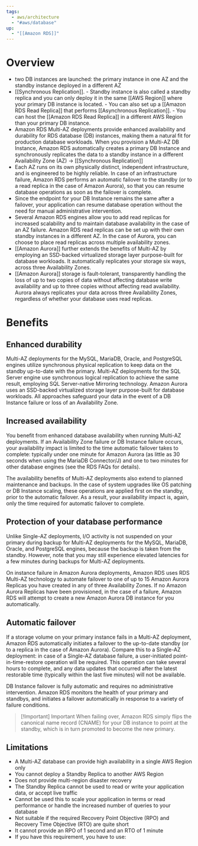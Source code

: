 ```yaml
---
tags:
  - aws/architecture
  - "#aws/database"
up:
  - "[[Amazon RDS]]"
---
```

# Overview

- two DB instances are launched: the primary instance in one AZ and the standby instance deployed in a different AZ
- [[Synchronous Replication]]. 
		- Standby instance is also called a standby replica and you can only deploy it in the same [[AWS Region]] where your primary DB instance is located.
		- You can also set up a [[Amazon RDS Read Replica]] that performs [[Asynchronous Replication]].
		- You can host the [[Amazon RDS Read Replica]] in a different AWS Region than your primary DB instance. 
- Amazon RDS Multi-AZ deployments provide enhanced availability and durability for RDS database (DB) instances, making them a natural fit for production database workloads. When you provision a Multi-AZ DB Instance, Amazon RDS automatically creates a primary DB Instance and synchronously replicates the data to a standby instance in a different Availability Zone (AZ) -> [[Synchronous Replication]]
- Each AZ runs on its own physically distinct, independent infrastructure, and is engineered to be highly reliable. In case of an infrastructure failure, Amazon RDS performs an automatic failover to the standby (or to a read replica in the case of Amazon Aurora), so that you can resume database operations as soon as the failover is complete. 
- Since the endpoint for your DB Instance remains the same after a failover, your application can resume database operation without the need for manual administrative intervention.
- Several Amazon RDS engines allow you to add read replicas for increased scalability and to maintain database availability in the case of an AZ failure. Amazon RDS read replicas can be set up with their own standby instances in a different AZ. In the case of Aurora, you can choose to place read replicas across multiple availability zones.
- [[Amazon Aurora]] further extends the benefits of Multi-AZ by employing an SSD-backed virtualized storage layer purpose-built for database workloads. It automatically replicates your storage six ways, across three Availability Zones.
- [[Amazon Aurora]] storage is fault-tolerant, transparently handling the loss of up to two copies of data without affecting database write availability and up to three copies without affecting read availability. Aurora always replicates your data across three Availability Zones, regardless of whether your database uses read replicas.


# Benefits

## Enhanced durability
Multi-AZ deployments for the MySQL, MariaDB, Oracle, and PostgreSQL engines utilize synchronous physical replication to keep data on the standby up-to-date with the primary. Multi-AZ deployments for the SQL Server engine use synchronous logical replication to achieve the same result, employing SQL Server-native Mirroring technology. Amazon Aurora uses an SSD-backed virtualized storage layer purpose-built for database workloads. All approaches safeguard your data in the event of a DB Instance failure or loss of an Availability Zone.

## Increased availability
You benefit from enhanced database availability when running Multi-AZ deployments. If an Availability Zone failure or DB Instance failure occurs, your availability impact is limited to the time automatic failover takes to complete: typically under one minute for Amazon Aurora (as little as 30 seconds when using the MariaDB Connector/J) and one to two minutes for other database engines (see the RDS FAQs for details).

The availability benefits of Multi-AZ deployments also extend to planned maintenance and backups. In the case of system upgrades like OS patching or DB Instance scaling, these operations are applied first on the standby, prior to the automatic failover. As a result, your availability impact is, again, only the time required for automatic failover to complete.

## Protection of your database performance
Unlike Single-AZ deployments, I/O activity is not suspended on your primary during backup for Multi-AZ deployments for the MySQL, MariaDB, Oracle, and PostgreSQL engines, because the backup is taken from the standby. However, note that you may still experience elevated latencies for a few minutes during backups for Multi-AZ deployments.

On instance failure in Amazon Aurora deployments, Amazon RDS uses RDS Multi-AZ technology to automate failover to one of up to 15 Amazon Aurora Replicas you have created in any of three Availability Zones. If no Amazon Aurora Replicas have been provisioned, in the case of a failure, Amazon RDS will attempt to create a new Amazon Aurora DB instance for you automatically.

## Automatic failover
If a storage volume on your primary instance fails in a Multi-AZ deployment, Amazon RDS automatically initiates a failover to the up-to-date standby (or to a replica in the case of Amazon Aurora). Compare this to a Single-AZ deployment: in case of a Single-AZ database failure, a user-initiated point-in-time-restore operation will be required. This operation can take several hours to complete, and any data updates that occurred after the latest restorable time (typically within the last five minutes) will not be available.

DB Instance failover is fully automatic and requires no administrative intervention. Amazon RDS monitors the health of your primary and standbys, and initiates a failover automatically in response to a variety of failure conditions.


> [!Important] Important
> When failing over, Amazon RDS simply flips the canonical name record (CNAME) for your DB instance to point at the standby, which is in turn promoted to become the new primary.

## Limitations

- A Multi-AZ database can provide high availability in a single AWS Region only
- You cannot deploy a Standby Replica to another AWS Region
- Does not provide multi-region disaster recovery
- The Standby Replica cannot be used to read or write your application data, or accept live traffic
- Cannot be used this to scale your application in terms or read performance or handle the increased number of queries to your database
- Not suitable if the required Recovery Point Objective (RPO) and Recovery Time Objective (RTO) are quite short
- It cannot provide an RPO of 1 second and an RTO of 1 minute
- If you have this requirement, you have to use:
